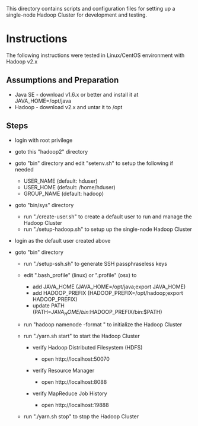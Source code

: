 This directory contains scripts and configuration files for setting up a single-node Hadoop Cluster for development and testing.

# Instructions
The following instructions were tested in Linux/CentOS environment with Hadoop v2.x

## Assumptions and Preparation
- Java SE - download v1.6.x or better and install it at JAVA_HOME=/opt/java
- Hadoop - download v2.x and untar it to /opt

## Steps
- login with root privilege

- goto this "hadoop2" directory

- goto "bin" directory and edit "setenv.sh" to setup the following if needed
  - USER_NAME (default: hduser)
  - USER_HOME (default: /home/hduser)
  - GROUP_NAME (default: hadoop)

- goto "bin/sys" directory
  - run "./create-user.sh" to create a default user to run and manage the Hadoop Cluster
  - run "./setup-hadoop.sh" to setup up the single-node Hadoop Cluster

- login as the default user created above

- goto "bin" directory
  - run "./setup-ssh.sh" to generate SSH passphraseless keys

  - edit ".bash_profile" (linux) or ".profile" (osx) to
    - add JAVA_HOME (JAVA_HOME=/opt/java;export JAVA_HOME)
    - add HADOOP_PREFIX (HADOOP_PREFIX=/opt/hadoop;export HADOOP_PREFIX)
    - update PATH (PATH=$JAVA_HOME/bin:$HADOOP_PREFIX/bin:$PATH)

  - run "hadoop namenode -format <cluster name>" to initialize the Hadoop Cluster

  - run "./yarn.sh start" to start the Hadoop Cluster
    - verify Hadoop Distributed Filesystem (HDFS)
      - open http://localhost:50070

    - verify Resource Manager
      - open http://localhost:8088

    - verify MapReduce Job History
      - open http://localhost:19888

  - run "./yarn.sh stop" to stop the Hadoop Cluster

